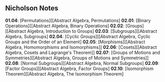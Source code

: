 ## Nicholson Notes

**01.04**: [Permutations][[Abstract Algebra, Permutations]
**02.01**: [Binary Operations][[Abstract Algebra, Binary Operations]
**02.02**: [Groups][[Abstract Algebra, Introduction to Groups]
**02.03**: [Subgroups][[Abstract Algebra, Subgroups]
**02.04**: [Cyclic Groups][[Abstract Algebra, Cyclic Groups and the Order of an Element]
**02.05**: [Morphisms][[Abstract Algebra, Homomorphisms and Isomorphisms]]
**02.06**: [Cosets][[Abstract Algebra, Cosets and Lagrange's Theorem]]
**02.07**: [Groups of Motions and Symmetries][[Abstract Algebra, Groups of Motions and Symmetries]]
**02.08**: [Normal Subgroups][[Abstract Algebra, Normal Subgroups]
**02.09**: [Factor Groups][[Abstract Algebra, Factor Groups]
**02.10**: [Isomorphism Theorem][[Abstract Algebra, The Isomorphism Theorem]
